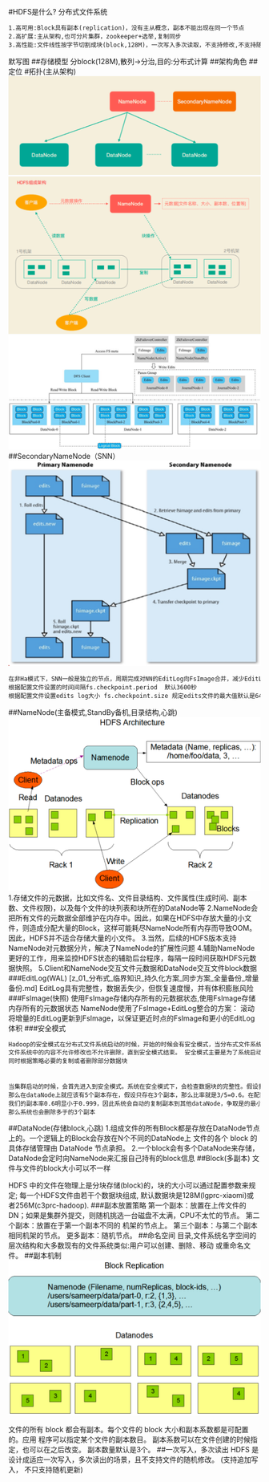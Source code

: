 #HDFS是什么?
分布式文件系统
```asp
1.高可用:Block具有副本(replication)，没有主从概念，副本不能出现在同一个节点
2.高扩展:主从架构,也可分片集群，zookeeper+选举,复制同步
3.高性能:文件线性按字节切割成块(block,128M)，一次写入多次读取，不支持修改,不支持随机写,block的大小依据硬件的I/O特性调整,传输时间1ms/读时间
```
默写图
##存储模型
分block(128M),散列->分治,目的:分布式计算
##架构角色
##定位
#拓扑(主从架构)
![](.z_01_hadoop_01_hdfs_拓扑_images/fe01dfad.png)
![](.z_01_hadoop_01_hdfs_读写_images/72eb0143.png)
![](.z_01_hdfs_拓扑_images/203fcbc6.png)
[](https://weread.qq.com/web/reader/632326807192b335632d09ck70e32fb021170efdf2eca12)
##SecondaryNameNode（SNN）
![](.z_01_hadoop_01_hdfs_拓扑_images/58fa7ebf.png)
```asp
在非Ha模式下，SNN一般是独立的节点，周期完成对NN的EditLog向FsImage合并，减少EditLog大小，减少NN启动时间
根据配置文件设置的时间间隔fs.checkpoint.period  默认3600秒
根据配置文件设置edits log大小 fs.checkpoint.size 规定edits文件的最大值默认是64MB
```
##NameNode(主备模式,StandBy备机,目录结构,心跳)
![](.z_01_hadoop_01_hdfs_拓扑_images/f80ba462.png)
1.存储文件的元数据，比如文件名、文件目录结构、文件属性(生成时间、副本数、文件权限)，以及每个文件的块列表和块所在的DataNode等
2.NameNode会把所有文件的元数据全部维护在内存中。因此，如果在HDFS中存放大量的小文件，则造成分配大量的Block，这样可能耗尽NameNode所有内存而导致OOM。
因此，HDFS并不适合存储大量的小文件。
3.当然，后续的HDFS版本支持NameNode对元数据分片，解决了NameNode的扩展性问题
4.辅助NameNode更好的工作，用来监控HDFS状态的辅助后台程序，每隔一段时间获取HDFS元数据快照。
5.Client和NameNode交互文件元数据和DataNode交互文件block数据
###EditLog(WAL)
[z_01_分布式_临界知识_持久化方案_同步方案_全量备份_增量备份.md]
EditLog具有完整性，数据丢失少，但恢复速度慢，并有体积膨胀风险
###FsImage(快照)
使用FsImage存储内存所有的元数据状态,使用FsImage存储内存所有的元数据状态
NameNode使用了FsImage+EditLog整合的方案：
滚动将增量的EditLog更新到FsImage，以保证更近时点的FsImage和更小的EditLog体积
###安全模式
```asp
Hadoop的安全模式在分布式文件系统启动的时候，开始的时候会有安全模式，当分布式文件系统处于安全模式的情况下，
文件系统中的内容不允许修改也不允许删除，直到安全模式结束。 安全模式主要是为了系统启动的时候检查各个DataNode上数据块的有效性，
同时根据策略必要的复制或者删除部分数据块


当集群启动的时候，会首先进入到安全模式。系统在安全模式下，会检查数据块的完整性。假设我们设置的副本数(即参数dfs.replication)是5，
那么在dataNode上就应该有5个副本存在，假设只存在3个副本，那么比率就是3/5=0.6。在配置文件hdfs-default.xml中定义了一个最小的副本率，见图7-1
我们的副本率0.6明显小于0.999，因此系统会自动的复制副本到其他dataNode，争取是的最小副本率>=0.999。如果系统中有8个副本，超过我们设定的5个副本，
那么系统也会删除多于的3个副本
```
##DataNode(存储block,心跳)
1.组成文件的所有Block都是存放在DataNode节点上的。一个逻辑上的Block会存放在N个不同的DataNode上
文件的各个 block 的具体存储管理由 DataNode 节点承担。
2.一个block会有多个DataNode来存储，DataNode会定时向NameNode来汇报自己持有的block信息
##Block(多副本)
文件与文件的block大小可以不一样

HDFS 中的文件在物理上是分块存储(block)的，块的大小可以通过配置参数来规定; 
每一个HDFS文件由若干个数据块组成, 默认数据块是128M(lgprc-xiaomi)或者256M(c3prc-hadoop).
###副本放置策略
第一个副本：放置在上传文件的DN；如果是集群外提交，则随机挑选一台磁盘不太满，CPU不太忙的节点。
第二个副本：放置在于第一个副本不同的 机架的节点上。
第三个副本：与第二个副本相同机架的节点。
更多副本：随机节点。
##命名空间
目录,文件系统名字空间的层次结构和大多数现有的文件系统类似:用户可以创建、删除、移动 或重命名文件。
##副本机制
![](.z_01_hadoop_01_hdfs_拓扑_images/5fbbfa87.png)

文件的所有 block 都会有副本。每个文件的 block 大小和副本系数都是可配置的。应用 程序可以指定某个文件的副本数目。
副本系数可以在文件创建的时候指定，也可以在之后改变。 副本数量默认是3个。
##一次写入，多次读出
HDFS 是设计成适应一次写入，多次读出的场景，且不支持文件的随机修改。 (支持追加写入， 不只支持随机更新)
